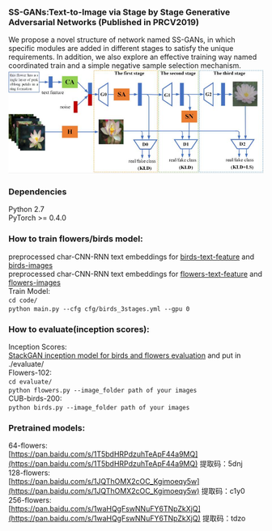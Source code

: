 ### SS-GANs:Text-to-Image via Stage by Stage Generative Adversarial Networks (Published in PRCV2019)
We propose a novel structure of network named SS-GANs, in which specific modules are added in different stages to satisfy the unique requirements. In addition, we also explore an effective training way named coordinated train and a simple negative sample selection mechanism. <br>
![](https://github.com/CrazyMoonXD/SS-GANs/blob/master/overall_structure.jpg)
### Dependencies
Python 2.7<br>
PyTorch >= 0.4.0
### How to train flowers/birds model:
preprocessed char-CNN-RNN text embeddings for [birds-text-feature](https://drive.google.com/uc?id=0B3y_msrWZaXLT1BZdVdycDY5TEE&export=download) and [birds-images](http://www.vision.caltech.edu/visipedia/CUB-200-2011.html)<br>
preprocessed char-CNN-RNN text embeddings for [flowers-text-feature](https://drive.google.com/uc?id=0B3y_msrWZaXLaUc0UXpmcnhaVmM&export=download) and [flowers-images](http://www.robots.ox.ac.uk/~vgg/data/flowers/102/)<br>
Train Model:<br>
```cd code/```<br>
```python main.py --cfg cfg/birds_3stages.yml --gpu 0```
### How to evaluate(inception scores):
Inception Scores:<br>
[StackGAN inception model for birds and flowers evaluation](https://drive.google.com/uc?id=0B3y_msrWZaXLMzNMNWhWdW0zVWs&export=download) and put in ./evaluate/<br>
Flowers-102:<br>
```cd evaluate/```<br>
```python flowers.py --image_folder path of your images```<br>
CUB-birds-200:<br>
```python birds.py --image_folder path of your images```<br>
### Pretrained models:
64-flowers:<br>
[https://pan.baidu.com/s/1T5bdHRPdzuhTeApF44a9MQ](https://pan.baidu.com/s/1T5bdHRPdzuhTeApF44a9MQ) 提取码：5dnj<br>
128-flowers:<br>
[https://pan.baidu.com/s/1JQThOMX2cOC_Kgimoeqy5w](https://pan.baidu.com/s/1JQThOMX2cOC_Kgimoeqy5w) 提取码：c1y0<br>
256-flowers:<br>
[https://pan.baidu.com/s/1waHQgFswNNuFY6TNpZkXjQ](https://pan.baidu.com/s/1waHQgFswNNuFY6TNpZkXjQ) 提取码：tdzo<br>






